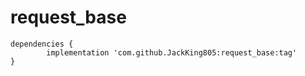 # request_base

	dependencies {
	        implementation 'com.github.JackKing805:request_base:tag'
	}
